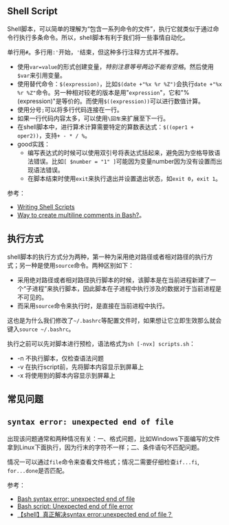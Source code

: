 ## Shell Script

Shell脚本，可以简单的理解为“包含一系列命令的文件”，执行它就类似于通过命令行执行多条命令。所以，shell脚本有利于我们将一些事情自动化。


单行用`#`。多行用`:'`开始，`'`结束，但这种多行注释方式并不推荐。

- 使用`var=value`的形式创建变量，*特别注意等号两边不能有空格*。然后使用`$var`来引用变量。
- 使用替代命令：`$(expression)`，比如`$(date +"%x %r %Z")`会执行`date +"%x %r %Z"`命令。另一种相对较老的版本是用"`expression`"，它和"%(expression)"是等价的。而使用`$((expression))`可以进行数值计算。
- 使用分号`;`可以将多行代码连接在一行。
- 如果一行代码内容太多，可以使用`\回车`来扩展至下一行。
- 在shell脚本中，进行算术计算需要特定的算数表达式：`$((oper1 + oper2))`，支持`+ - * / %`。
- good实践：
    - 编写表达式的时候可以使用双引号将表达式括起来，避免因为空格导致语法错误。比如`[ $number = "1" ]`可能因为变量number因为没有设置而出现语法错误。
    - 在脚本结束时使用`exit`来执行退出并设置退出状态，如`exit 0`，`exit 1`。


参考：

- [Writing Shell Scripts](https://linuxcommand.org/lc3_writing_shell_scripts.php)
- [Way to create multiline comments in Bash?](https://stackoverflow.com/questions/43158140/way-to-create-multiline-comments-in-bash)。


## 执行方式

shell脚本的执行方式分为两种，第一种为采用绝对路径或者相对路径的执行方式；另一种是使用`source`命令。两种区别如下：

- 采用绝对路径或者相对路径执行脚本的时候，该脚本是在当前进程新建了一个“子进程”来执行脚本，因此脚本在子进程中执行涉及的数据对于当前进程是不可见的。
- 而采用`source`命令来执行时，是直接在当前进程中执行。

这也是为什么我们修改了`~/.bashrc`等配置文件时，如果想让它立即生效那么就会键入`source ~/.bashrc`。

执行之前可以先对脚本进行预检，语法格式为`sh [-nvx] scripts.sh`：

- -n 不执行脚本，仅检查语法问题
- -v 在执行script前，先将脚本内容显示到屏幕上
- -x 将使用到的脚本内容显示到屏幕上


## 常见问题

## `syntax error: unexpected end of file`

出现该问题通常和两种情况有关：一、格式问题，比如Windows下面编写的文件拿到Linux下面执行，因为行末的字符不一样；二、条件语句不匹配问题。

情况一可以通过`file`命令来查看文件格式；情况二需要仔细检查`if...fi`, `for...done`是否匹配。

参考：

- [Bash syntax error: unexpected end of file](https://stackoverflow.com/questions/6366530/bash-syntax-error-unexpected-end-of-file)
- [Bash script: Unexpected end of file error](https://linuxconfig.org/bash-script-unexpected-end-of-file-error)
- [【shell】真正解决syntax error:unexpected end of file？](https://www.cnblogs.com/jessepeng/p/12202626.html)
